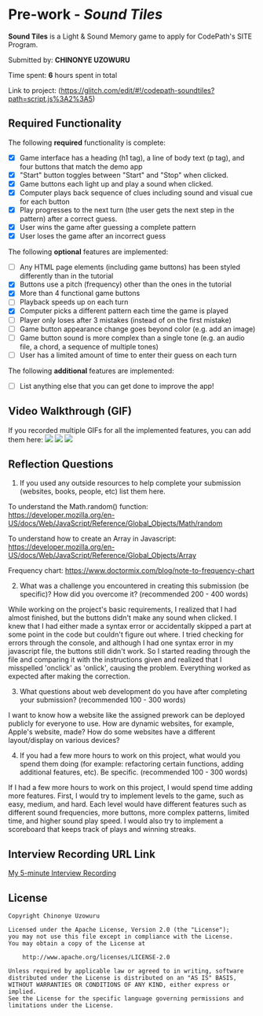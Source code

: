# Pre-work - *Sound Tiles*

**Sound Tiles** is a Light & Sound Memory game to apply for CodePath's SITE Program. 

Submitted by: **CHINONYE UZOWURU**

Time spent: **6** hours spent in total

Link to project: (https://glitch.com/edit/#!/codepath-soundtiles?path=script.js%3A2%3A5)

## Required Functionality

The following **required** functionality is complete:

* [x] Game interface has a heading (h1 tag), a line of body text (p tag), and four buttons that match the demo app
* [x] "Start" button toggles between "Start" and "Stop" when clicked. 
* [x] Game buttons each light up and play a sound when clicked. 
* [x] Computer plays back sequence of clues including sound and visual cue for each button
* [x] Play progresses to the next turn (the user gets the next step in the pattern) after a correct guess. 
* [x] User wins the game after guessing a complete pattern
* [x] User loses the game after an incorrect guess

The following **optional** features are implemented:

* [ ] Any HTML page elements (including game buttons) has been styled differently than in the tutorial
* [x] Buttons use a pitch (frequency) other than the ones in the tutorial
* [x] More than 4 functional game buttons
* [ ] Playback speeds up on each turn
* [x] Computer picks a different pattern each time the game is played
* [ ] Player only loses after 3 mistakes (instead of on the first mistake)
* [ ] Game button appearance change goes beyond color (e.g. add an image)
* [ ] Game button sound is more complex than a single tone (e.g. an audio file, a chord, a sequence of multiple tones)
* [ ] User has a limited amount of time to enter their guess on each turn

The following **additional** features are implemented:

- [ ] List anything else that you can get done to improve the app!

## Video Walkthrough (GIF)

If you recorded multiple GIFs for all the implemented features, you can add them here:
![](https://i.imgur.com/c9oDp9R.gif)
![](https://i.imgur.com/MFcnT03.gif)
![](https://i.imgur.com/0XEgXI5.gif)

## Reflection Questions
1. If you used any outside resources to help complete your submission (websites, books, people, etc) list them here. 

To understand the Math.random() function: https://developer.mozilla.org/en-US/docs/Web/JavaScript/Reference/Global_Objects/Math/random

To understand how to create an Array in Javascript: https://developer.mozilla.org/en-US/docs/Web/JavaScript/Reference/Global_Objects/Array

Frequency chart: https://www.doctormix.com/blog/note-to-frequency-chart

2. What was a challenge you encountered in creating this submission (be specific)? How did you overcome it? (recommended 200 - 400 words) 

While working on the project's basic requirements, I realized that I had almost finished, but the buttons didn't make any sound when clicked. I knew that I had either made a syntax error or accidentally skipped a part at some point in the code but couldn't figure out where. I tried checking for errors through the console, and although I had one syntax error in my javascript file, the buttons still didn't work. So I started reading through the file and comparing it with the instructions given and realized that I misspelled 'onclick' as 'onlick', causing the problem. Everything worked as expected after making the correction.

3. What questions about web development do you have after completing your submission? (recommended 100 - 300 words)

I want to know how a website like the assigned prework can be deployed publicly for everyone to use. How are dynamic websites, for example, Apple's website, made? How do some websites have a different layout/display on various devices?

4. If you had a few more hours to work on this project, what would you spend them doing (for example: refactoring certain functions, adding additional features, etc). Be specific. (recommended 100 - 300 words) 

If I had a few more hours to work on this project, I would spend time adding more features. First, I would try to implement levels to the game, such as easy, medium, and hard. Each level would have different features such as different sound frequencies, more buttons, more complex patterns, limited time, and higher sound play speed. I would also try to implement a scoreboard that keeps track of plays and winning streaks.




## Interview Recording URL Link

[My 5-minute Interview Recording](your-link-here)


## License

    Copyright Chinonye Uzowuru

    Licensed under the Apache License, Version 2.0 (the "License");
    you may not use this file except in compliance with the License.
    You may obtain a copy of the License at

        http://www.apache.org/licenses/LICENSE-2.0

    Unless required by applicable law or agreed to in writing, software
    distributed under the License is distributed on an "AS IS" BASIS,
    WITHOUT WARRANTIES OR CONDITIONS OF ANY KIND, either express or implied.
    See the License for the specific language governing permissions and
    limitations under the License.